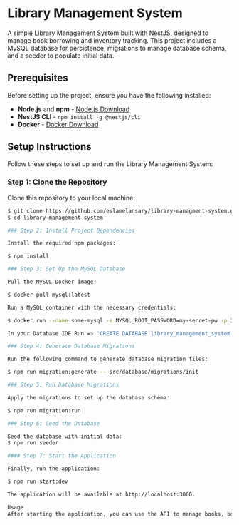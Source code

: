 # Library Management System

A simple Library Management System built with NestJS, designed to manage book borrowing and inventory tracking. This project includes a MySQL database for persistence, migrations to manage database schema, and a seeder to populate initial data.

## Prerequisites

Before setting up the project, ensure you have the following installed:

- **Node.js** and **npm** - [Node.js Download](https://nodejs.org)
- **NestJS CLI** - `npm install -g @nestjs/cli`
- **Docker** - [Docker Download](https://www.docker.com/products/docker-desktop)

## Setup Instructions

Follow these steps to set up and run the Library Management System:

### Step 1: Clone the Repository

Clone this repository to your local machine:

```bash
$ git clone https://github.com/eslamelansary/library-managment-system.git
$ cd library-management-system

### Step 2: Install Project Dependencies

Install the required npm packages:

$ npm install

### Step 3: Set Up the MySQL Database

Pull the MySQL Docker image:

$ docker pull mysql:latest

Run a MySQL container with the necessary credentials:

$ docker run --name some-mysql -e MYSQL_ROOT_PASSWORD=my-secret-pw -p 3010:3306 -d mysql:latest -e "CREATE DATABASE library_management_system;"

In your Database IDE Run => 'CREATE DATABASE library_management_system';

### Step 4: Generate Database Migrations

Run the following command to generate database migration files:

$ npm run migration:generate -- src/database/migrations/init

### Step 5: Run Database Migrations

Apply the migrations to set up the database schema:

$ npm run migration:run

### Step 6: Seed the Database

Seed the database with initial data:
$ npm run seeder

#### Step 7: Start the Application

Finally, run the application:

$ npm run start:dev

The application will be available at http://localhost:3000.

Usage
After starting the application, you can use the API to manage books, borrowers, and track due dates.
